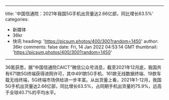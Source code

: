 
---
title: '中国信通院：2021年我国5G手机出货量达2.66亿部，同比增长63.5%'
categories: 
 - 新媒体
 - 36kr
 - 快讯
headimg: 'https://picsum.photos/400/300?random=1450'
author: 36kr
comments: false
date: Fri, 14 Jan 2022 04:53:14 GMT
thumbnail: 'https://picsum.photos/400/300?random=1450'
---

<div>   
36氪获悉，据“中国信通院CAICT”微信公众号消息，截至2021年12月底，我国共有671款5G终端获得进网许可，其中491款5G手机、161款无线数据终端、19款车载无线终端，5G终端市场供给进一步丰富。从出货量上看，2021年1-12月，我国5G手机出货量达2.66亿部，同比增长63.5%，占同期手机出货量的75.9%，远高于全球40.7%的平均水平。  
</div>
            